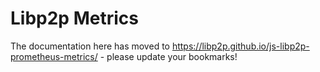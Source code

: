 # Libp2p Metrics <!-- omit in toc -->

The documentation here has moved to https://libp2p.github.io/js-libp2p-prometheus-metrics/ - please update your bookmarks!